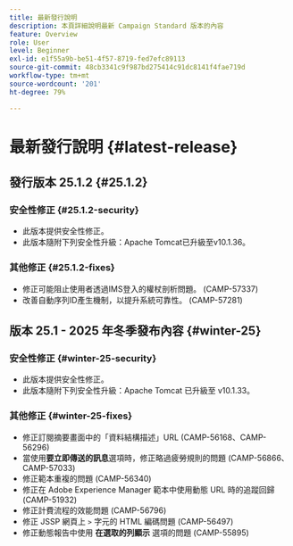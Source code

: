 ```yaml
---
title: 最新發行說明
description: 本頁詳細說明最新 Campaign Standard 版本的內容
feature: Overview
role: User
level: Beginner
exl-id: e1f55a9b-be51-4f57-8719-fed7efc89113
source-git-commit: 48cb3341c9f987bd275414c91dc8141f4fae719d
workflow-type: tm+mt
source-wordcount: '201'
ht-degree: 79%

---
```



# 最新發行說明 {#latest-release}

<!--
## Release notes {#e-new-release}


This section lists improvements and changes included in the next Campaign Standard release.

>[!CAUTION]
>
>This content is subject to changes without prior notice until the stage environments upgrade date. Learn more in the [Release planning page](../../rn/using/release-planning.md).

-->

## 發行版本 25.1.2 {#25.1.2}

### 安全性修正 {#25.1.2-security}

* 此版本提供安全性修正。
* 此版本隨附下列安全性升級：Apache Tomcat已升級至v10.1.36。

### 其他修正 {#25.1.2-fixes}

* 修正可能阻止使用者透過IMS登入的權杖剖析問題。 (CAMP-57337)
* 改善自動序列ID產生機制，以提升系統可靠性。 (CAMP-57281)

## 版本 25.1 - 2025 年冬季發布內容 {#winter-25}

### 安全性修正 {#winter-25-security}

* 此版本提供安全性修正。
* 此版本隨附下列安全性升級：Apache Tomcat 已升級至 v10.1.33。

### 其他修正 {#winter-25-fixes}


* 修正訂閱摘要畫面中的「資料結構描述」URL (CAMP-56168、CAMP-56296)
* 當使用&#x200B;**要立即傳送的訊息**&#x200B;選項時，修正略過疲勞規則的問題 (CAMP-56866、CAMP-57033)
* 修正範本重複的問題 (CAMP-56340)
* 修正在 Adobe Experience Manager 範本中使用動態 URL 時的追蹤回歸 (CAMP-51932)
* 修正計費流程的效能問題 (CAMP-56796)
* 修正 JSSP 網頁上 `>` 字元的 HTML 編碼問題 (CAMP-56497)
* 修正動態報告中使用 **在選取的列顯示** 選項的問題 (CAMP-55895)

